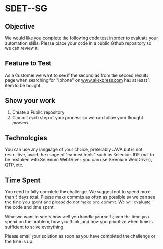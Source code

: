 # SDET--SG

## Objective
We would like you complete the following code test in order to evaluate your automation skills.  Please place your code in a public Github repository so we can review it.

## Feature to Test

As a Customer we want to see if the second ad from the second results page when searching for "Iphone" on www.aliexpress.com has at least 1 item to be bought.

## Show your work
1.  Create a Public repository
2.  Commit each step of your process so we can follow your thought process.

## Technologies
You can use any language of your choice, preferably JAVA but is not restrictive, avoid the usage of "canned tools" such as Selenium IDE (not to be mistaken with Selenium WebDriver, you can use Selenium WebDriver), QTP, etc.

## Time Spent
You need to fully complete the challenge. We suggest not to spend more than 5 days total.  Please make commits as often as possible so we can see the time you spent and please do not make one commit.  We will evaluate the code and time spent.
 
What we want to see is how well you handle yourself given the time you spend on the problem, how you think, and how you prioritize when time is sufficient to solve everything.

Please email your solution as soon as you have completed the challenge or the time is up.